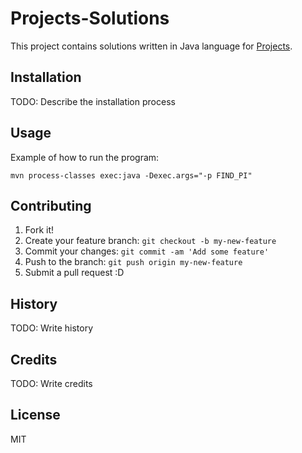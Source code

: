 # Projects-Solutions
 
This project contains solutions written in Java language for [Projects](https://github.com/thekarangoel/Projects).
 
## Installation
 
TODO: Describe the installation process
 
## Usage
 
Example of how to run the program:
 
`mvn process-classes exec:java -Dexec.args="-p FIND_PI"`
 
## Contributing
 
1. Fork it!
2. Create your feature branch: `git checkout -b my-new-feature`
3. Commit your changes: `git commit -am 'Add some feature'`
4. Push to the branch: `git push origin my-new-feature`
5. Submit a pull request :D
 
## History
 
TODO: Write history
 
## Credits
 
TODO: Write credits
 
## License
 
MIT